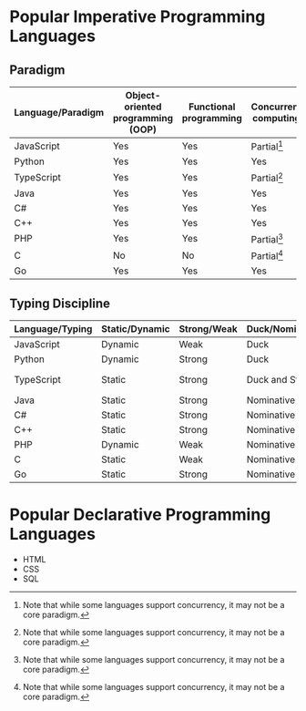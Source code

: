 # Popular Imperative Programming Languages

## Paradigm

| Language/Paradigm | Object-oriented programming (OOP) | Functional programming | Concurrent computing |
| ----------------- | --------------------------------- | ---------------------- | -------------------- |
| JavaScript        | Yes                               | Yes                    | Partial[^1]          |
| Python            | Yes                               | Yes                    | Yes                  |
| TypeScript        | Yes                               | Yes                    | Partial[^1]          |
| Java              | Yes                               | Yes                    | Yes                  |
| C#                | Yes                               | Yes                    | Yes                  |
| C++               | Yes                               | Yes                    | Yes                  |
| PHP               | Yes                               | Yes                    | Partial[^1]          |
| C                 | No                                | No                     | Partial[^1]          |
| Go                | Yes                               | Yes                    | Yes                  |


## Typing Discipline

| Language/Typing | Static/Dynamic | Strong/Weak | Duck/Nominative/Structural | Manifest/Inferred     |
| --------------- | -------------- | ----------- | -------------------------- | --------------------- |
| JavaScript      | Dynamic        | Weak        | Duck                       | Inferred              |
| Python          | Dynamic        | Strong      | Duck                       | Inferred              |
| TypeScript      | Static         | Strong      | Duck and Structural        | Manifest and Inferred |
| Java            | Static         | Strong      | Nominative                 | Manifest              |
| C#              | Static         | Strong      | Nominative                 | Partially Inferred    |
| C++             | Static         | Strong      | Nominative                 | Partially Inferred    |
| PHP             | Dynamic        | Weak        | Nominative                 | Inferred              |
| C               | Static         | Weak        | Nominative                 | Manifest              |
| Go              | Static         | Strong      | Nominative and Structural  | Inferred              |


# Popular Declarative Programming Languages

- HTML
- CSS
- SQL

[^1]: Note that while some languages support concurrency, it may not be a core paradigm.
